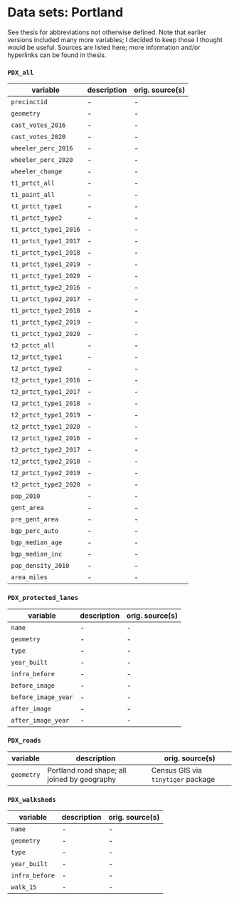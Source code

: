 # Data sets: Portland

See thesis for abbreviations not otherwise defined. Note that earlier versions included many more variables; I decided to keep those I thought would be useful. Sources are listed here; more information and/or hyperlinks can be found in thesis.

### `PDX_all`

| variable  | description | orig. source(s) |
| --------- | ----------- | ----- |
| `precinctid` | - | - |
| `geometry` | - | - | 
| `cast_votes_2016` | - | - | 
| `cast_votes_2020` | - | - | 
| `wheeler_perc_2016` | - | - | 
| `wheeler_perc_2020` | - | - | 
| `wheeler_change` | - | - | 
| `t1_prtct_all` | - | - | 
| `t1_paint_all` | - | - | 
| `t1_prtct_type1` | - | - | 
| `t1_prtct_type2` | - | - | 
| `t1_prtct_type1_2016` | - | - | 
| `t1_prtct_type1_2017` | - | - | 
| `t1_prtct_type1_2018` | - | - |
| `t1_prtct_type1_2019` | - | - |
| `t1_prtct_type1_2020` | - | - |
| `t1_prtct_type2_2016` | - | - |
| `t1_prtct_type2_2017` | - | - |
| `t1_prtct_type2_2018` | - | - |
| `t1_prtct_type2_2019` | - | - |
| `t1_prtct_type2_2020` | - | - | 
| `t2_prtct_all` | - | - |
| `t2_prtct_type1` | - | - |
| `t2_prtct_type2` | - | - | 
| `t2_prtct_type1_2016` | - | - |
| `t2_prtct_type1_2017` | - | - | 
| `t2_prtct_type1_2018` | - | - |
| `t2_prtct_type1_2019` | - | - |
| `t2_prtct_type1_2020` | - | - |
| `t2_prtct_type2_2016` | - | - |
| `t2_prtct_type2_2017` | - | - |
| `t2_prtct_type2_2018` | - | - |
| `t2_prtct_type2_2019` | - | - |
| `t2_prtct_type2_2020` | - | - | 
| `pop_2010` | - | - |
| `gent_area` | - | - |
| `pre_gent_area` | - | - | 
| `bgp_perc_auto` | - | - |
| `bgp_median_age` | - | - |
| `bgp_median_inc` | - | - |
| `pop_density_2010` | - | - |
| `area_miles` | - | - |

### `PDX_protected_lanes`

| variable  | description | orig. source(s) |
| --------- | ----------- | ----- |
| `name` | - | - |
| `geometry` | - | - |
| `type` | - | - |
| `year_built` | - | - | 
| `infra_before` | - | - | 
| `before_image` | - | - |
| `before_image_year` | - | - |
| `after_image` | - | - |
| `after_image_year` | - | - |


### `PDX_roads`

| variable  | description | orig. source(s) |
| --------- | ----------- | ----- |
| `geometry` | Portland road shape; all joined by geography | Census GIS via `tinytiger` package |

### `PDX_walksheds`

| variable  | description | orig. source(s) |
| --------- | ----------- | ----- |
| `name` | - | - |
| `geometry` | - | - |
| `type` | - | - |
| `year_built` | - | - | 
| `infra_before` | - | - | 
| `walk_15` | - | - | 
